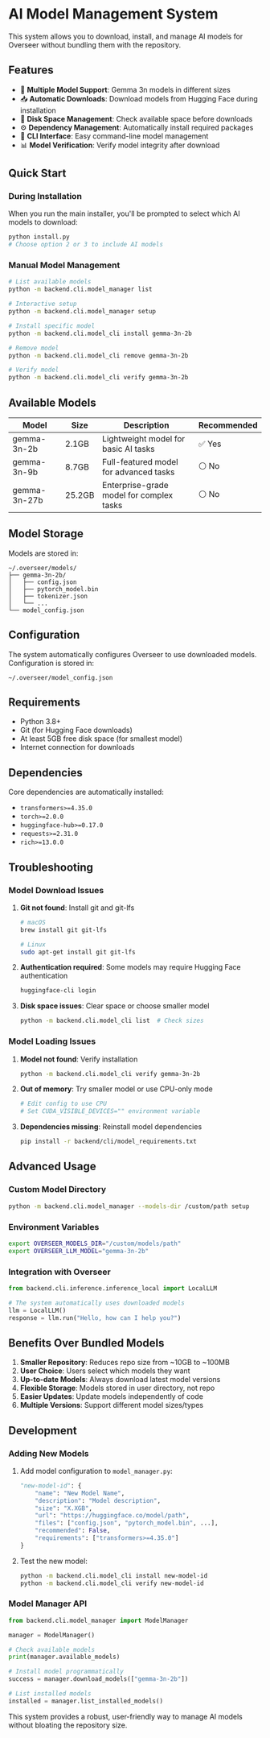 # AI Model Management System

This system allows you to download, install, and manage AI models for Overseer without bundling them with the repository.

## Features

- 🤖 **Multiple Model Support**: Gemma 3n models in different sizes
- 📥 **Automatic Downloads**: Download models from Hugging Face during installation
- 💾 **Disk Space Management**: Check available space before downloads
- ⚙️ **Dependency Management**: Automatically install required packages
- 🔧 **CLI Interface**: Easy command-line model management
- 📊 **Model Verification**: Verify model integrity after download

## Quick Start

### During Installation

When you run the main installer, you'll be prompted to select which AI models to download:

```bash
python install.py
# Choose option 2 or 3 to include AI models
```

### Manual Model Management

```bash
# List available models
python -m backend.cli.model_manager list

# Interactive setup
python -m backend.cli.model_manager setup

# Install specific model
python -m backend.cli.model_cli install gemma-3n-2b

# Remove model
python -m backend.cli.model_cli remove gemma-3n-2b

# Verify model
python -m backend.cli.model_cli verify gemma-3n-2b
```

## Available Models

| Model | Size | Description | Recommended |
|-------|------|-------------|-------------|
| gemma-3n-2b | 2.1GB | Lightweight model for basic AI tasks | ✅ Yes |
| gemma-3n-9b | 8.7GB | Full-featured model for advanced tasks | ⚪ No |
| gemma-3n-27b | 25.2GB | Enterprise-grade model for complex tasks | ⚪ No |

## Model Storage

Models are stored in:
```
~/.overseer/models/
├── gemma-3n-2b/
│   ├── config.json
│   ├── pytorch_model.bin
│   ├── tokenizer.json
│   └── ...
└── model_config.json
```

## Configuration

The system automatically configures Overseer to use downloaded models. Configuration is stored in:
```
~/.overseer/model_config.json
```

## Requirements

- Python 3.8+
- Git (for Hugging Face downloads)
- At least 5GB free disk space (for smallest model)
- Internet connection for downloads

## Dependencies

Core dependencies are automatically installed:
- `transformers>=4.35.0`
- `torch>=2.0.0` 
- `huggingface-hub>=0.17.0`
- `requests>=2.31.0`
- `rich>=13.0.0`

## Troubleshooting

### Model Download Issues

1. **Git not found**: Install git and git-lfs
   ```bash
   # macOS
   brew install git git-lfs
   
   # Linux
   sudo apt-get install git git-lfs
   ```

2. **Authentication required**: Some models may require Hugging Face authentication
   ```bash
   huggingface-cli login
   ```

3. **Disk space issues**: Clear space or choose smaller model
   ```bash
   python -m backend.cli.model_cli list  # Check sizes
   ```

### Model Loading Issues

1. **Model not found**: Verify installation
   ```bash
   python -m backend.cli.model_cli verify gemma-3n-2b
   ```

2. **Out of memory**: Try smaller model or use CPU-only mode
   ```bash
   # Edit config to use CPU
   # Set CUDA_VISIBLE_DEVICES="" environment variable
   ```

3. **Dependencies missing**: Reinstall model dependencies
   ```bash
   pip install -r backend/cli/model_requirements.txt
   ```

## Advanced Usage

### Custom Model Directory

```bash
python -m backend.cli.model_manager --models-dir /custom/path setup
```

### Environment Variables

```bash
export OVERSEER_MODELS_DIR="/custom/models/path"
export OVERSEER_LLM_MODEL="gemma-3n-2b"
```

### Integration with Overseer

```python
from backend.cli.inference.inference_local import LocalLLM

# The system automatically uses downloaded models
llm = LocalLLM()
response = llm.run("Hello, how can I help you?")
```

## Benefits Over Bundled Models

1. **Smaller Repository**: Reduces repo size from ~10GB to ~100MB
2. **User Choice**: Users select which models they want
3. **Up-to-date Models**: Always download latest model versions
4. **Flexible Storage**: Models stored in user directory, not repo
5. **Easier Updates**: Update models independently of code
6. **Multiple Versions**: Support different model sizes/types

## Development

### Adding New Models

1. Add model configuration to `model_manager.py`:
   ```python
   "new-model-id": {
       "name": "New Model Name",
       "description": "Model description",
       "size": "X.XGB",
       "url": "https://huggingface.co/model/path",
       "files": ["config.json", "pytorch_model.bin", ...],
       "recommended": False,
       "requirements": ["transformers>=4.35.0"]
   }
   ```

2. Test the new model:
   ```bash
   python -m backend.cli.model_cli install new-model-id
   python -m backend.cli.model_cli verify new-model-id
   ```

### Model Manager API

```python
from backend.cli.model_manager import ModelManager

manager = ModelManager()

# Check available models
print(manager.available_models)

# Install model programmatically
success = manager.download_models(["gemma-3n-2b"])

# List installed models
installed = manager.list_installed_models()
```

This system provides a robust, user-friendly way to manage AI models without bloating the repository size.
